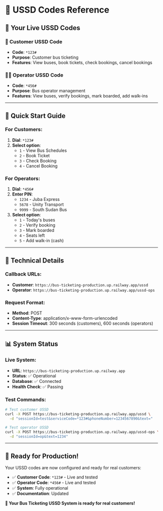 # 📱 USSD Codes Reference

## 🎯 **Your Live USSD Codes**

### **📱 Customer USSD Code**
- **Code**: `*123#`
- **Purpose**: Customer bus ticketing
- **Features**: View buses, book tickets, check bookings, cancel bookings

### **👨‍💼 Operator USSD Code**
- **Code**: `*456#`
- **Purpose**: Bus operator management
- **Features**: View buses, verify bookings, mark boarded, add walk-ins

---

## 🚀 **Quick Start Guide**

### **For Customers:**
1. **Dial**: `*123#`
2. **Select option**:
   - `1` - View Bus Schedules
   - `2` - Book Ticket
   - `3` - Check Booking
   - `4` - Cancel Booking

### **For Operators:**
1. **Dial**: `*456#`
2. **Enter PIN**:
   - `1234` - Juba Express
   - `5678` - Unity Transport
   - `9999` - South Sudan Bus
3. **Select option**:
   - `1` - Today's buses
   - `2` - Verify booking
   - `3` - Mark boarded
   - `4` - Seats left
   - `5` - Add walk-in (cash)

---

## 🔧 **Technical Details**

### **Callback URLs:**
- **Customer**: `https://bus-ticketing-production.up.railway.app/ussd`
- **Operator**: `https://bus-ticketing-production.up.railway.app/ussd-ops`

### **Request Format:**
- **Method**: POST
- **Content-Type**: application/x-www-form-urlencoded
- **Session Timeout**: 300 seconds (customers), 600 seconds (operators)

---

## 📊 **System Status**

### **Live System:**
- **URL**: `https://bus-ticketing-production.up.railway.app`
- **Status**: ✅ Operational
- **Database**: ✅ Connected
- **Health Check**: ✅ Passing

### **Test Commands:**
```bash
# Test customer USSD
curl -X POST https://bus-ticketing-production.up.railway.app/ussd \
  -d "sessionId=test&serviceCode=*123#&phoneNumber=1234567890&text="

# Test operator USSD
curl -X POST https://bus-ticketing-production.up.railway.app/ussd-ops \
  -d "sessionId=op&text=1234"
```

---

## 🎯 **Ready for Production!**

Your USSD codes are now configured and ready for real customers:
- ✅ **Customer Code**: `*123#` - Live and tested
- ✅ **Operator Code**: `*456#` - Live and tested
- ✅ **System**: Fully operational
- ✅ **Documentation**: Updated

**🚀 Your Bus Ticketing USSD System is ready for real customers!**

